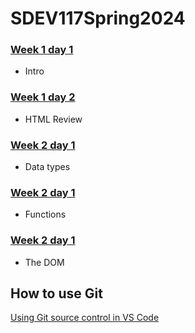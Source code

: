 # SDEV117Spring2024

### [Week 1 day 1](/week01/day1)

- Intro

### [Week 1 day 2](/week01/day2)

- HTML Review

### [Week 2 day 1](/week02/day1)

- Data types

### [Week 2 day 1](/week02/day2)

- Functions

### [Week 2 day 1](/week03/day1)

- The DOM

## How to use Git

[Using Git source control in VS Code](https://code.visualstudio.com/docs/sourcecontrol/overview)
